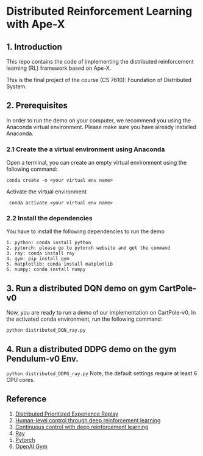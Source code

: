 # Distributed Reinforcement Learning with Ape-X
## 1. Introduction
This repo contains the code of implementing the distributed reinforcement learning (RL) framework based on Ape-X.

This is the final project of the course (CS 7610): Foundation of Distributed System.

## 2. Prerequisites
In order to run the demo on your computer, we recommend you using the Anaconda virtual environment. Please make sure
you have already installed Anaconda.

### 2.1 Create the a virtual environment using Anaconda
Open a terminal, you can create an empty virtual environment using the following command:

`` conda create -n <your virtual env name> ``

Activate the virtual environment

`` conda activate <your virtual env name>``

### 2.2 Install the dependencies
You have to install the following dependencies to run the demo

```
1. python: conda install python
2. pytorch: please go to pytorch website and get the command
3. ray: conda install ray
4. gym: pip install gym
5. matplotlib: conda install matplotlib
6. numpy: conda install numpy
```

## 3. Run a distributed DQN demo on gym CartPole-v0
Now, you are ready to run a demo of our implementation on CartPole-v0. In the activated conda environment, run the
following command:

``python distributed_DQN_ray.py``

## 4. Run a distributed DDPG demo on the gym Pendulum-v0 Env.
``python distributed_DDPG_ray.py``
Note, the default settings require at least 6 CPU cores.

## Reference
1. [Distributed Prioritized Experience Replay](https://arxiv.org/abs/1803.00933)
2. [Human-level control through deep reinforcement learning](https://www.nature.com/articles/nature14236)
3. [Continuous control with deep reinforcement learning](https://arxiv.org/abs/1509.02971)
4. [Ray](https://docs.ray.io/en/master/index.html)
5. [Pytorch](https://pytorch.org/)
6. [OpenAI Gym](https://gym.openai.com/)
